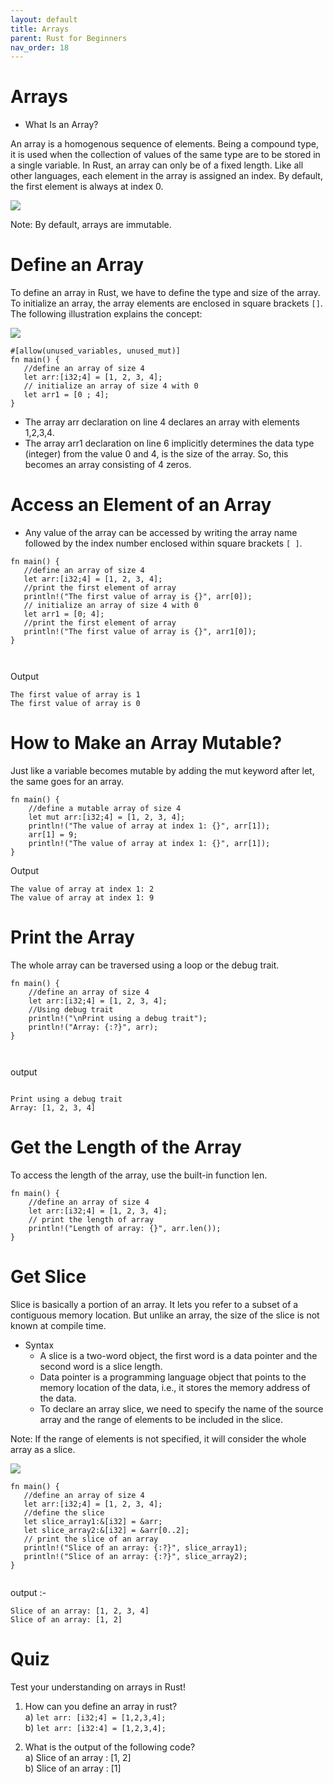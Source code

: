 ```yaml
---
layout: default
title: Arrays
parent: Rust for Beginners
nav_order: 18
---
```


# Arrays 

- What Is an Array? 

An array is a homogenous sequence of elements. Being a compound type, it is used when the collection of values of the same type are to be stored in a 
single variable. In Rust, an array can only be of a fixed length. Like all other languages, each element in the array is assigned an index. By default, 
the first element is always at index 0.


![](https://raw.githubusercontent.com/sangam14/RustLabs/master/img/array-size.png)

Note: By default, arrays are immutable.

# Define an Array 

To define an array in Rust, we have to define the type and size of the array. To initialize an array, the array elements are enclosed in square brackets `[]`.
 The following illustration explains the concept:

![](https://raw.githubusercontent.com/sangam14/RustLabs/master/img/array-syntax.png)

```
#[allow(unused_variables, unused_mut)]
fn main() {
   //define an array of size 4
   let arr:[i32;4] = [1, 2, 3, 4]; 
   // initialize an array of size 4 with 0
   let arr1 = [0 ; 4]; 
}

```

- The array arr declaration on line 4 declares an array with elements 1,2,3,4.
- The array arr1 declaration on line 6 implicitly determines the data type (integer) from the value 0 and 4, is the size of the array. 
    So, this becomes an array consisting of 4 zeros.
    
 # Access an Element of an Array 

- Any value of the array can be accessed by writing the array name followed by the index number enclosed within square brackets `[ ]`.

```
fn main() {
   //define an array of size 4
   let arr:[i32;4] = [1, 2, 3, 4]; 
   //print the first element of array
   println!("The first value of array is {}", arr[0]);
   // initialize an array of size 4 with 0
   let arr1 = [0; 4]; 
   //print the first element of array
   println!("The first value of array is {}", arr1[0]);
}



```

Output

```
The first value of array is 1
The first value of array is 0
```

# How to Make an Array Mutable? 


Just like a variable becomes mutable by adding the mut keyword after let, the same goes for an array.

```
fn main() {
    //define a mutable array of size 4
    let mut arr:[i32;4] = [1, 2, 3, 4]; 
    println!("The value of array at index 1: {}", arr[1]);
    arr[1] = 9;
    println!("The value of array at index 1: {}", arr[1]);
}

```
Output

```
The value of array at index 1: 2
The value of array at index 1: 9
```

# Print the Array 

The whole array can be traversed using a loop or the debug trait.

```
fn main() {
    //define an array of size 4
    let arr:[i32;4] = [1, 2, 3, 4]; 
    //Using debug trait
    println!("\nPrint using a debug trait");
    println!("Array: {:?}", arr);
}



```

output 

```

Print using a debug trait
Array: [1, 2, 3, 4]

```

# Get the Length of the Array 

To access the length of the array, use the built-in function len.

```
fn main() {
    //define an array of size 4
    let arr:[i32;4] = [1, 2, 3, 4]; 
    // print the length of array
    println!("Length of array: {}", arr.len());
}

```

# Get Slice 

Slice is basically a portion of an array. It lets you refer to a subset of a contiguous memory location. But unlike an array, the size of the slice is not known at compile time.

- Syntax 
   - A slice is a two-word object, the first word is a data pointer and the second word is a slice length.
   -  Data pointer is a programming language object that points to the memory location of the data, i.e., it stores the memory address of the data.
   - To declare an array slice, we need to specify the name of the source array and the range of elements to be included in the slice.
   
 Note: If the range of elements is not specified, it will consider the whole array as a slice.
 
 ![](https://raw.githubusercontent.com/sangam14/RustLabs/master/img/slice-syntax.png)
 
 ```
 fn main() {
    //define an array of size 4
    let arr:[i32;4] = [1, 2, 3, 4]; 
    //define the slice
    let slice_array1:&[i32] = &arr;
    let slice_array2:&[i32] = &arr[0..2];
    // print the slice of an array
    println!("Slice of an array: {:?}", slice_array1);
    println!("Slice of an array: {:?}", slice_array2);
}
 
 
 ```
 
 output :- 
 
 ```
Slice of an array: [1, 2, 3, 4]
Slice of an array: [1, 2]
 ```


# Quiz 

Test your understanding on arrays in Rust! <br>

1. How can you define an array in rust? <br>
a) ``` let arr: [i32;4] = [1,2,3,4]; ``` <br>
b) ``` let arr: [i32:4] = [1,2,3,4]; ``` <br>

2. What is the output of the following code? <br>
a) Slice of an array : [1, 2] <br>
b) Slice of an array : [1] <br>






